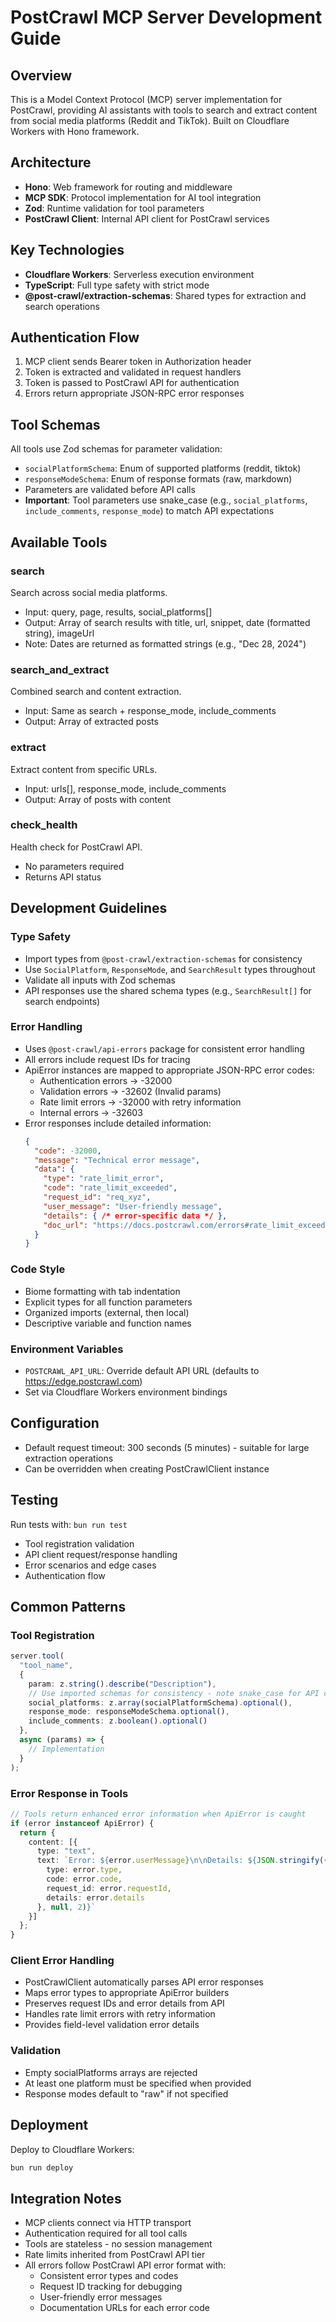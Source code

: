 # PostCrawl MCP Server Development Guide

## Overview
This is a Model Context Protocol (MCP) server implementation for PostCrawl, providing AI assistants with tools to search and extract content from social media platforms (Reddit and TikTok). Built on Cloudflare Workers with Hono framework.

## Architecture
- **Hono**: Web framework for routing and middleware
- **MCP SDK**: Protocol implementation for AI tool integration
- **Zod**: Runtime validation for tool parameters
- **PostCrawl Client**: Internal API client for PostCrawl services

## Key Technologies
- **Cloudflare Workers**: Serverless execution environment
- **TypeScript**: Full type safety with strict mode
- **@post-crawl/extraction-schemas**: Shared types for extraction and search operations

## Authentication Flow
1. MCP client sends Bearer token in Authorization header
2. Token is extracted and validated in request handlers
3. Token is passed to PostCrawl API for authentication
4. Errors return appropriate JSON-RPC error responses

## Tool Schemas
All tools use Zod schemas for parameter validation:
- `socialPlatformSchema`: Enum of supported platforms (reddit, tiktok)
- `responseModeSchema`: Enum of response formats (raw, markdown)
- Parameters are validated before API calls
- **Important**: Tool parameters use snake_case (e.g., `social_platforms`, `include_comments`, `response_mode`) to match API expectations

## Available Tools

### search
Search across social media platforms.
- Input: query, page, results, social_platforms[]
- Output: Array of search results with title, url, snippet, date (formatted string), imageUrl
- Note: Dates are returned as formatted strings (e.g., "Dec 28, 2024")

### search_and_extract
Combined search and content extraction.
- Input: Same as search + response_mode, include_comments
- Output: Array of extracted posts

### extract
Extract content from specific URLs.
- Input: urls[], response_mode, include_comments
- Output: Array of posts with content

### check_health
Health check for PostCrawl API.
- No parameters required
- Returns API status

## Development Guidelines

### Type Safety
- Import types from `@post-crawl/extraction-schemas` for consistency
- Use `SocialPlatform`, `ResponseMode`, and `SearchResult` types throughout
- Validate all inputs with Zod schemas
- API responses use the shared schema types (e.g., `SearchResult[]` for search endpoints)

### Error Handling
- Uses `@post-crawl/api-errors` package for consistent error handling
- All errors include request IDs for tracing
- ApiError instances are mapped to appropriate JSON-RPC error codes:
  - Authentication errors → -32000
  - Validation errors → -32602 (Invalid params)
  - Rate limit errors → -32000 with retry information
  - Internal errors → -32603
- Error responses include detailed information:
  ```json
  {
    "code": -32000,
    "message": "Technical error message",
    "data": {
      "type": "rate_limit_error",
      "code": "rate_limit_exceeded",
      "request_id": "req_xyz",
      "user_message": "User-friendly message",
      "details": { /* error-specific data */ },
      "doc_url": "https://docs.postcrawl.com/errors#rate_limit_exceeded"
    }
  }
  ```

### Code Style
- Biome formatting with tab indentation
- Explicit types for all function parameters
- Organized imports (external, then local)
- Descriptive variable and function names

### Environment Variables
- `POSTCRAWL_API_URL`: Override default API URL (defaults to https://edge.postcrawl.com)
- Set via Cloudflare Workers environment bindings

## Configuration
- Default request timeout: 300 seconds (5 minutes) - suitable for large extraction operations
- Can be overridden when creating PostCrawlClient instance

## Testing
Run tests with: `bun run test`
- Tool registration validation
- API client request/response handling
- Error scenarios and edge cases
- Authentication flow

## Common Patterns

### Tool Registration
```typescript
server.tool(
  "tool_name",
  {
    param: z.string().describe("Description"),
    // Use imported schemas for consistency - note snake_case for API compatibility
    social_platforms: z.array(socialPlatformSchema).optional(),
    response_mode: responseModeSchema.optional(),
    include_comments: z.boolean().optional()
  },
  async (params) => {
    // Implementation
  }
);
```

### Error Response in Tools
```typescript
// Tools return enhanced error information when ApiError is caught
if (error instanceof ApiError) {
  return {
    content: [{
      type: "text",
      text: `Error: ${error.userMessage}\n\nDetails: ${JSON.stringify({
        type: error.type,
        code: error.code,
        request_id: error.requestId,
        details: error.details
      }, null, 2)}`
    }]
  };
}
```

### Client Error Handling
- PostCrawlClient automatically parses API error responses
- Maps error types to appropriate ApiError builders
- Preserves request IDs and error details from API
- Handles rate limit errors with retry information
- Provides field-level validation error details

### Validation
- Empty socialPlatforms arrays are rejected
- At least one platform must be specified when provided
- Response modes default to "raw" if not specified

## Deployment
Deploy to Cloudflare Workers:
```bash
bun run deploy
```

## Integration Notes
- MCP clients connect via HTTP transport
- Authentication required for all tool calls
- Tools are stateless - no session management
- Rate limits inherited from PostCrawl API tier
- All errors follow PostCrawl API error format with:
  - Consistent error types and codes
  - Request ID tracking for debugging
  - User-friendly error messages
  - Documentation URLs for each error code